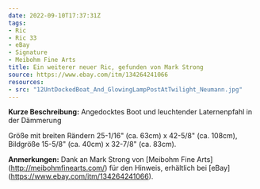 ```yaml
---
date: 2022-09-10T17:37:31Z
tags:
- Ric
- Ric 33
- eBay
- Signature
- Meibohm Fine Arts
title: Ein weiterer neuer Ric, gefunden von Mark Strong
source: https://www.ebay.com/itm/134264241066
resources:
- src: "12UntDockedBoat_And_GlowingLampPostAtTwilight_Neumann.jpg"
---
```


**Kurze Beschreibung:** Angedocktes Boot und leuchtender Laternenpfahl in der Dämmerung

Größe mit breiten Rändern 25-1/16" (ca. 63cm) x 42-5/8" (ca. 108cm), Bildgröße 15-5/8" (ca. 40cm) x 32-7/8" (ca. 83cm).

**Anmerkungen:** Dank an Mark Strong von [Meibohm Fine Arts] (http://meibohmfinearts.com/) für den Hinweis, erhältlich bei [eBay] (https://www.ebay.com/itm/134264241066).
